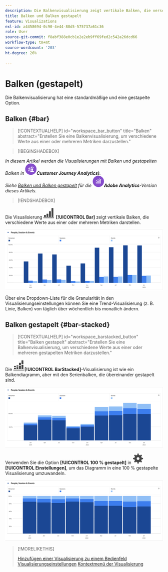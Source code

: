 ```yaml
---
description: Die Balkenvisualisierung zeigt vertikale Balken, die verschiedene Werte aus einer oder mehreren Metriken darstellen.
title: Balken und Balken gestapelt
feature: Visualizations
exl-id: a4458694-0c90-4e44-88d5-575737a61c36
role: User
source-git-commit: f8abf388e0cb1e2e2eb9ff69fed2c542a26dcd66
workflow-type: tm+mt
source-wordcount: '203'
ht-degree: 26%

---
```


# Balken (gestapelt)

Die Balkenvisualisierung hat eine standardmäßige und eine gestapelte Option.

## Balken {#bar}

<!-- markdownlint-disable MD034 -->

>[!CONTEXTUALHELP]
>id="workspace_bar_button"
>title="Balken"
>abstract="Erstellen Sie eine Balkenvisualisierung, um verschiedene Werte aus einer oder mehreren Metriken darzustellen."

<!-- markdownlint-enable MD034 -->


>[!BEGINSHADEBOX]

*In diesem Artikel werden die Visualisierungen mit Balken und gestapelten Balken in ![CustomerJourneyAnalytics](/help/assets/icons/CustomerJourneyAnalytics.svg)**Customer Journey Analytics)**.<br/>Siehe [Balken und Balken gestapelt](https://experienceleague.adobe.com/en/docs/analytics/analyze/analysis-workspace/visualizations/bar) für die ![AdobeAnalytics](/help/assets/icons/AdobeAnalytics.svg)**Adobe Analytics**-Version dieses Artikels.*

>[!ENDSHADEBOX]


Die Visualisierung ![GraphBarVertical](/help/assets/icons/GraphBarVertical.svg) **[!UICONTROL Bar]** zeigt vertikale Balken, die verschiedene Werte aus einer oder mehreren Metriken darstellen.

![Visualisierung der virtuellen Leiste mit mehreren Metriken, einschließlich Seitenansichten, Besuche, Eintritte und Austritte.](assets/bar.png)

Über eine Dropdown-Liste für die Granularität in den Visualisierungseinstellungen können Sie eine Trend-Visualisierung (z. B. Linie, Balken) von täglich über wöchentlich bis monatlich ändern.

## Balken gestapelt {#bar-stacked}

<!-- markdownlint-disable MD034 -->

>[!CONTEXTUALHELP]
>id="workspace_barstacked_button"
>title="Balken gestapelt"
>abstract="Erstellen Sie eine Balkenvisualisierung, um verschiedene Werte aus einer oder mehreren gestapelten Metriken darzustellen."

<!-- markdownlint-enable MD034 -->


Die ![GraphBarVerticalStacked](/help/assets/icons/GraphBarVerticalStacked.svg)**[!UICONTROL BarStacked]**-Visualisierung ist wie ein Balkendiagramm, aber mit den Serienbalken, die übereinander gestapelt sind.

![Gestapeltes Balkendiagramm mit mehreren Metriken.](assets/bar-stacked.png)

Verwenden Sie die Option **[!UICONTROL 100 % gestapelt]** in ![Einstellung](/help/assets/icons/Setting.svg) **[!UICONTROL Einstellungen]**, um das Diagramm in eine 100 % gestapelte Visualisierung umzuwandeln.

![Ein gestapeltes Balkendiagramm von 100 %.](assets/bar-stacked100.png)

>[!MORELIKETHIS]
>
>[Hinzufügen einer Visualisierung zu einem Bedienfeld](/help/analysis-workspace/visualizations/freeform-analysis-visualizations.md#add-visualizations-to-a-panel)
>[Visualisierungseinstellungen](/help/analysis-workspace/visualizations/freeform-analysis-visualizations.md#settings)
>[Kontextmenü der Visualisierung](/help/analysis-workspace/visualizations/freeform-analysis-visualizations.md#context-menu)
>

